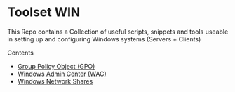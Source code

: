 # Toolset WIN
This Repo contains a Collection of useful scripts, snippets and tools useable in
setting up and configuring Windows systems (Servers + Clients)

Contents
+ [Group Policy Object (GPO)](./group-policy-object#group-policy-object-gpo)
+ [Windows Admin Center (WAC)](./windows-admin-center#windows-admin-center-wac)
+ [Windows Network Shares](./network-shares#windows-network-shares)
